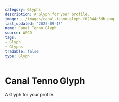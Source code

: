 ```yaml
---
category: Glyphs
description: A Glyph for your profile.
image: ../images/canal-tenno-glyph-f02844c5db.png
last_updated: '2025-09-17'
name: Canal Tenno Glyph
source: WFCD
tags:
- Glyph
- Glyphs
tradable: false
type: Glyph
---
```


# Canal Tenno Glyph

A Glyph for your profile.

